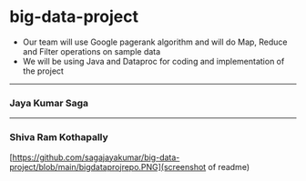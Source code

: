 # big-data-project

- Our team will use Google pagerank algorithm and will do Map, Reduce and Filter operations on sample data
- We will be using Java and Dataproc for coding and implementation of the project

---------------------------------------
 ### Jaya Kumar Saga
 
 
 
 ---------------------------------------
 ### Shiva Ram Kothapally
 
 [https://github.com/sagajayakumar/big-data-project/blob/main/bigdataprojrepo.PNG](screenshot of readme)
 
